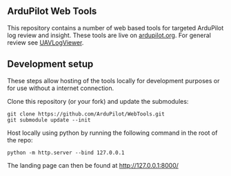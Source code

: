 ## ArduPilot Web Tools

This repository contains a number of web based tools for targeted ArduPilot log review and insight. These tools are live on [ardupilot.org](https://firmware.ardupilot.org/Tools/WebTools). For general review see [UAVLogViewer](https://github.com/ArduPilot/UAVLogViewer).

## Development setup

These steps allow hosting of the tools locally for development purposes or for use without a internet connection.

Clone this repository (or your fork) and update the submodules:

```
git clone https://github.com/ArduPilot/WebTools.git
git submodule update --init
```

Host locally using python by running the following command in the root of the repo:

```
python -m http.server --bind 127.0.0.1
```

The landing page can then be found at http://127.0.0.1:8000/
